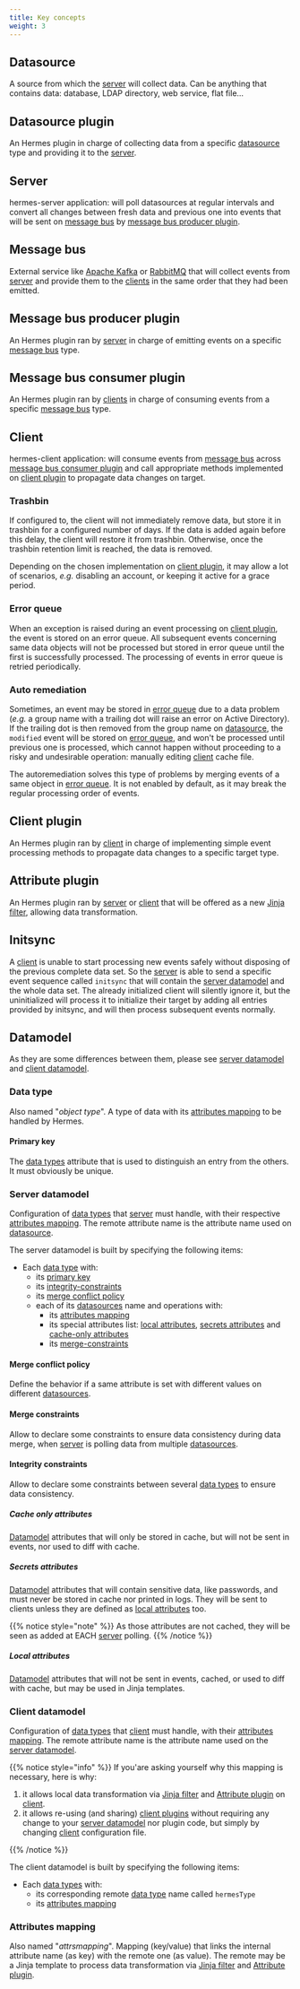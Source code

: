 ```yaml
---
title: Key concepts
weight: 3
---
```


## Datasource

A source from which the [server](#server) will collect data. Can be anything that contains data: database, LDAP directory, web service, flat file...

## Datasource plugin

An Hermes plugin in charge of collecting data from a specific [datasource](#datasource) type and providing it to the [server](#server).

## Server

hermes-server application: will poll datasources at regular intervals and convert all changes between fresh data and previous one into events that will be sent on [message bus](#message-bus) by [message bus producer plugin](#message-bus-producer-plugin).

## Message bus

External service like [Apache Kafka](https://kafka.apache.org/) or [RabbitMQ](https://www.rabbitmq.com/) that will collect events from [server](#server) and provide them to the [clients](#client) in the same order that they had been emitted.

## Message bus producer plugin

An Hermes plugin ran by [server](#server) in charge of emitting events on a specific [message bus](#message-bus) type.

## Message bus consumer plugin

An Hermes plugin ran by [clients](#client) in charge of consuming events from a specific [message bus](#message-bus) type.

## Client

hermes-client application: will consume events from [message bus](#message-bus) across [message bus consumer plugin](#message-bus-consumer-plugin) and call appropriate methods implemented on [client plugin](#client-plugin) to propagate data changes on target.

### Trashbin

If configured to, the client will not immediately remove data, but store it in trashbin for a configured number of days. If the data is added again before this delay, the client will restore it from trashbin. Otherwise, once the trashbin retention limit is reached, the data is removed.

Depending on the chosen implementation on [client plugin](#client-plugin), it may allow a lot of scenarios, *e.g.* disabling an account, or keeping it active for a grace period.

### Error queue

When an exception is raised during an event processing on [client plugin](#client-plugin), the event is stored on an error queue. All subsequent events concerning same data objects will not be processed but stored in error queue until the first is successfully processed. The processing of events in error queue is retried periodically.

### Auto remediation

Sometimes, an event may be stored in [error queue](#error-queue) due to a data problem (*e.g.* a group name with a trailing dot will raise an error on Active Directory). If the trailing dot is then removed from the group name on [datasource](#datasource), the `modified` event will be stored on [error queue](#error-queue), and won't be processed until previous one is processed, which cannot happen without proceeding to a risky and undesirable operation: manually editing [client](#client) cache file.

The autoremediation solves this type of problems by merging events of a same object in [error queue](#error-queue).
It is not enabled by default, as it may break the regular processing order of events.

## Client plugin

An Hermes plugin ran by [client](#client) in charge of implementing simple event processing methods to propagate data changes to a specific target type.

## Attribute plugin

An Hermes plugin ran by [server](#server) or [client](#client) that will be offered as a new [Jinja filter](https://jinja.palletsprojects.com/en/3.1.x/templates/#filters), allowing data transformation.

## Initsync

A [client](#client) is unable to start processing new events safely without disposing of the previous complete data set. So the [server](#server) is able to send a specific event sequence called `initsync` that will contain the [server datamodel](#server-datamodel) and the whole data set. The already initialized client will silently ignore it, but the uninitialized will process it to initialize their target by adding all entries provided by initsync, and will then process subsequent events normally.

## Datamodel

As they are some differences between them, please see [server datamodel](#server-datamodel) and [client datamodel](#client-datamodel).

### Data type

Also named "*object type*". A type of data with its [attributes mapping](#attributes-mapping) to be handled by Hermes.

#### Primary key

The [data types](#data-type) attribute that is used to distinguish an entry from the others. It must obviously be unique.

### Server datamodel

Configuration of [data types](#data-type) that [server](#server) must handle, with their respective [attributes mapping](#attributes-mapping). The remote attribute name is the attribute name used on [datasource](#datasource).

The server datamodel is built by specifying the following items:

- Each [data type](#data-type) with:
  - its [primary key](#primary-key)
  - its [integrity-constraints](#integrity-constraints)
  - its [merge conflict policy](#merge-conflict-policy)
  - each of its [datasources](#datasource) name and operations with:
    - its [attributes mapping](#attributes-mapping)
    - its special attributes list: [local attributes](#local-attributes), [secrets attributes](#secrets-attributes) and [cache-only attributes](#cache-only-attributes)
    - its [merge-constraints](#merge-constraints)

#### Merge conflict policy

Define the behavior if a same attribute is set with different values on different [datasources](#datasource).

#### Merge constraints

Allow to declare some constraints to ensure data consistency during data merge, when [server](#server) is polling data from multiple [datasources](#datasource).

#### Integrity constraints

Allow to declare some constraints between several [data types](#data-type) to ensure data consistency.

##### Cache only attributes

[Datamodel](#server-datamodel) attributes that will only be stored in cache, but will not be sent in events, nor used to diff with cache.

##### Secrets attributes

[Datamodel](#server-datamodel) attributes that will contain sensitive data, like passwords, and must never be stored in cache nor printed in logs. They will be sent to clients unless they are defined as [local attributes](#local-attributes) too.

{{% notice style="note" %}}
As those attributes are not cached, they will be seen as added at EACH [server](#server) polling.
{{% /notice %}}

##### Local attributes

[Datamodel](#server-datamodel) attributes that will not be sent in events, cached, or used to diff with cache, but may be used in Jinja templates.

### Client datamodel

Configuration of [data types](#data-type) that [client](#client) must handle, with their [attributes mapping](#attributes-mapping). The remote attribute name is the attribute name used on the [server datamodel](#server-datamodel).

{{% notice style="info" %}}
If you'are asking yourself why this mapping is necessary, here is why:

1. it allows local data transformation via [Jinja filter](https://jinja.palletsprojects.com/en/3.1.x/templates/#filters) and [Attribute plugin](#attribute-plugin) on [client](#client).
2. it allows re-using (and sharing) [client plugins](#client-plugin) without requiring any change to your [server datamodel](#server-datamodel) nor plugin code, but simply by changing [client](#client) configuration file.

{{% /notice %}}

The client datamodel is built by specifying the following items:

- Each [data types](#data-type) with:
  - its corresponding remote [data type](#data-type) name called `hermesType`
  - its [attributes mapping](#attributes-mapping)

### Attributes mapping

Also named "*attrsmapping*". Mapping (key/value) that links the internal attribute name (as key) with the remote one (as value). The remote may be a Jinja template to process data transformation via [Jinja filter](https://jinja.palletsprojects.com/en/3.1.x/templates/#filters) and [Attribute plugin](#attribute-plugin).
